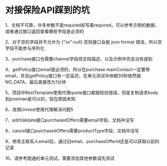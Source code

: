 # 对接保险API踩到的坑

1、文档不可靠，许多参数不是required却写着required，可以参考示例的数据，或者通过接口返回查看哪些字段是必须的

2、对于空的字段并不允许为 {"xx":null} 否则接口会报 json format 错误，所以空字段不能参与序列化

3、purchase接口也需要channel字段但文档描述、以及示例中完全没有提到

4、getPolicy接口email是必须的，所以在purchase mainContact一定要带email，并且getPolicy接口有一定延迟，在单元测试中休眠30秒依然报NO_DATA，最后直接改为1分钟

5、项目中RestTemplate使用代理quote接口都报校验错误，但是复制请求body到postman是可以的，现在原因未知

6、改用Unirest使用代理解决问题5

7、editValidate接口purchasedOffers需要email字段，文档中没写

8、cancel接口purchasedOffers需要productType字段，文档中没写

9、修改主联系人email后，通过旧email、purchaseOfferId还是可以获取以前的记录

10、请参考跑通的单元测试，需要添加其他参数请先测试

